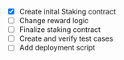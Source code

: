 - [X] Create inital Staking contract
- [ ] Change reward logic
- [ ] Finalize staking contract
- [ ] Create and verify test cases
- [ ] Add deployment script